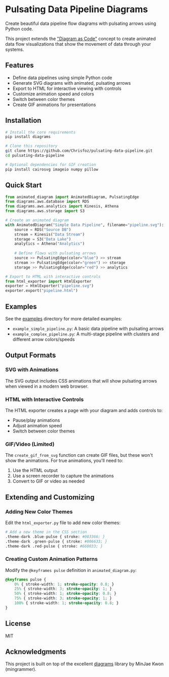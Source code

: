 # Pulsating Data Pipeline Diagrams

Create beautiful data pipeline flow diagrams with pulsating arrows using Python code.

This project extends the ["Diagram as Code"](https://diagrams.mingrammer.com/) concept to create animated data flow visualizations that show the movement of data through your systems.

## Features

- Define data pipelines using simple Python code
- Generate SVG diagrams with animated, pulsating arrows
- Export to HTML for interactive viewing with controls
- Customize animation speed and colors
- Switch between color themes
- Create GIF animations for presentations

## Installation

```bash
# Install the core requirements
pip install diagrams

# Clone this repository
git clone https://github.com/Chrisfoz/pulsating-data-pipeline.git
cd pulsating-data-pipeline

# Optional dependencies for GIF creation
pip install cairosvg imageio numpy pillow
```

## Quick Start

```python
from animated_diagram import AnimatedDiagram, PulsatingEdge
from diagrams.aws.database import RDS
from diagrams.aws.analytics import Kinesis, Athena
from diagrams.aws.storage import S3

# Create an animated diagram
with AnimatedDiagram("Simple Data Pipeline", filename="pipeline.svg"):
    source = RDS("Source DB")
    stream = Kinesis("Data Stream")
    storage = S3("Data Lake")
    analytics = Athena("Analytics")
    
    # Define flows with pulsating arrows
    source >> PulsatingEdge(color="blue") >> stream
    stream >> PulsatingEdge(color="green") >> storage
    storage >> PulsatingEdge(color="red") >> analytics

# Export to HTML with interactive controls
from html_exporter import HtmlExporter
exporter = HtmlExporter("pipeline.svg")
exporter.export("pipeline.html")
```

## Examples

See the [examples](./examples) directory for more detailed examples:

- `example_simple_pipeline.py`: A basic data pipeline with pulsating arrows
- `example_complex_pipeline.py`: A multi-stage pipeline with clusters and different arrow colors/speeds

## Output Formats

### SVG with Animations
The SVG output includes CSS animations that will show pulsating arrows when viewed in a modern web browser.

### HTML with Interactive Controls
The HTML exporter creates a page with your diagram and adds controls to:
- Pause/play animations
- Adjust animation speed
- Switch between color themes

### GIF/Video (Limited)
The `create_gif_from_svg` function can create GIF files, but these won't show the animations. For true animations, you'll need to:
1. Use the HTML output
2. Use a screen recorder to capture the animations
3. Convert to GIF or video as needed

## Extending and Customizing

### Adding New Color Themes

Edit the `html_exporter.py` file to add new color themes:

```python
# Add a new theme in the CSS section
.theme-dark .blue-pulse { stroke: #003366; }
.theme-dark .green-pulse { stroke: #006633; }
.theme-dark .red-pulse { stroke: #660033; }
```

### Creating Custom Animation Patterns

Modify the `@keyframes pulse` definition in `animated_diagram.py`:

```css
@keyframes pulse {
    0% { stroke-width: 1; stroke-opacity: 0.8; }
    25% { stroke-width: 3; stroke-opacity: 1; }
    50% { stroke-width: 1; stroke-opacity: 0.8; }
    75% { stroke-width: 3; stroke-opacity: 1; }
    100% { stroke-width: 1; stroke-opacity: 0.8; }
}
```

## License

MIT

## Acknowledgments

This project is built on top of the excellent [diagrams](https://github.com/mingrammer/diagrams) library by MinJae Kwon (mingrammer).